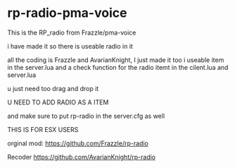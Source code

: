 # rp-radio-pma-voice

This is the RP_radio from Frazzle/pma-voice 

i have made it so there is useable radio in it 

all the coding is Frazzle and AvarianKnight, I just made it too i useable item in the server.lua and a check function for the radio itemt in the cilent.lua and server.lua

u just need too drag and drop it 

U NEED TO ADD RADIO AS A ITEM

and make sure to put rp-radio in the server.cfg as well

THIS IS FOR ESX USERS

orginal mod: https://github.com/FrazzIe/rp-radio

Recoder https://github.com/AvarianKnight/rp-radio
